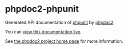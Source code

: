 # phpdoc2-phpunit

Generated API documentation of [phpunit](https://github.com/sebastianbergmann/phpunit) by [phpdoc2](https://github.com/soundasleep/phpdoc2).

You can [view this documentation live](http://soundasleep.github.io/phpdoc2-phpunit/docs/).

See [the phpdoc2 project home page](https://github.com/soundasleep/phpdoc2) for more information.
